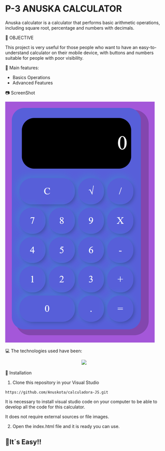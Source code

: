 <H1>P-3 ANUSKA  CALCULATOR</H1>

Anuska calculator is a calculator that performs basic arithmetic operations, including square root, percentage and numbers with decimals.

🎯 OBJECTIVE

This project is very useful for those people who want to have an easy-to-understand calculator on their mobile device, with buttons and numbers suitable for people with poor visibility.

 🌈 Main features:

<ul>
   <li> Basics Operations</li>
   <li> Advanced Features</li>

</ul>

📷 ScreenShot

![Alt text](public/css/foto/CALCULADORA_FOTO.png)

<!-- <img src="public/css/foto/CALCULADORA_FOTO.png>"/> -->


💻  The technologies used have been:

<p align="center">
  <a href="https://skillicons.dev">
    <img src="https://skillicons.dev/icons?i=html,css,js,figma,github " />
  </a>
</p>

 💽 Installation

  1. Clone this repository in your Visual Studio

    https://github.com/Anuskota/calculadora-JS.git

 It is necessary to install visual studio code on your computer to be able to develop all the code for this calculator.

 It does not require external sources or file images.


  2. Open the index.html file and it is ready you can use.

 <h2> 🎉It´s Easy!! </h2>

